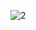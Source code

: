 ![2](https://user-images.githubusercontent.com/16699656/210635919-a533b913-74e3-46ef-91e4-ba53901e9980.jpg)
